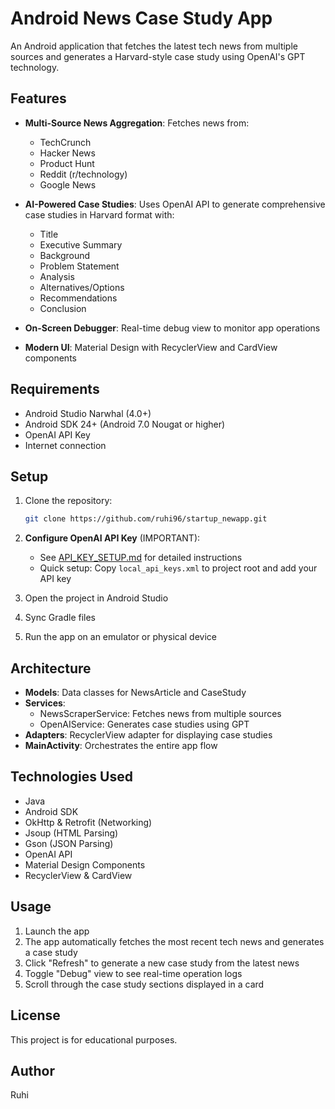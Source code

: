 # Android News Case Study App

An Android application that fetches the latest tech news from multiple sources and generates a Harvard-style case study using OpenAI's GPT technology.

## Features

- **Multi-Source News Aggregation**: Fetches news from:
  - TechCrunch
  - Hacker News
  - Product Hunt
  - Reddit (r/technology)
  - Google News

- **AI-Powered Case Studies**: Uses OpenAI API to generate comprehensive case studies in Harvard format with:
  - Title
  - Executive Summary
  - Background
  - Problem Statement
  - Analysis
  - Alternatives/Options
  - Recommendations
  - Conclusion

- **On-Screen Debugger**: Real-time debug view to monitor app operations

- **Modern UI**: Material Design with RecyclerView and CardView components

## Requirements

- Android Studio Narwhal (4.0+)
- Android SDK 24+ (Android 7.0 Nougat or higher)
- OpenAI API Key
- Internet connection

## Setup

1. Clone the repository:
   ```bash
   git clone https://github.com/ruhi96/startup_newapp.git
   ```

2. **Configure OpenAI API Key** (IMPORTANT):
   - See [API_KEY_SETUP.md](API_KEY_SETUP.md) for detailed instructions
   - Quick setup: Copy `local_api_keys.xml` to project root and add your API key

3. Open the project in Android Studio

4. Sync Gradle files

5. Run the app on an emulator or physical device

## Architecture

- **Models**: Data classes for NewsArticle and CaseStudy
- **Services**: 
  - NewsScraperService: Fetches news from multiple sources
  - OpenAIService: Generates case studies using GPT
- **Adapters**: RecyclerView adapter for displaying case studies
- **MainActivity**: Orchestrates the entire app flow

## Technologies Used

- Java
- Android SDK
- OkHttp & Retrofit (Networking)
- Jsoup (HTML Parsing)
- Gson (JSON Parsing)
- OpenAI API
- Material Design Components
- RecyclerView & CardView

## Usage

1. Launch the app
2. The app automatically fetches the most recent tech news and generates a case study
3. Click "Refresh" to generate a new case study from the latest news
4. Toggle "Debug" view to see real-time operation logs
5. Scroll through the case study sections displayed in a card

## License

This project is for educational purposes.

## Author

Ruhi

